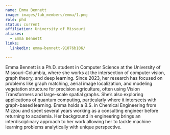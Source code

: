 ```yaml
---
name: Emma Bennett
image: images/lab_members/emma/1.png
role: phd
status: current
affiliation: University of Missouri
aliases:
  - Emma Bennett
links:
  linkedin: emma-bennett-91076b106/

---
```


Emma Bennett is a Ph.D. student in Computer Science at the University of Missouri-Columbia, where she works at the intersection of computer vision, graph theory, and deep learning. Since 2023, her research has focused on problems like graph matching, aerial image localization, and modeling vegetation structure for precision agriculture, often using Vision Transformers and large-scale spatial graphs. She’s also exploring applications of quantum computing, particularly where it intersects with graph-based learning. Emma holds a B.S. in Chemical Engineering from Mizzou and spent several years working as a consulting engineer before returning to academia. Her background in engineering brings an interdisciplinary approach to her work allowing her to tackle machine learning problems analytically with unique perspective.




